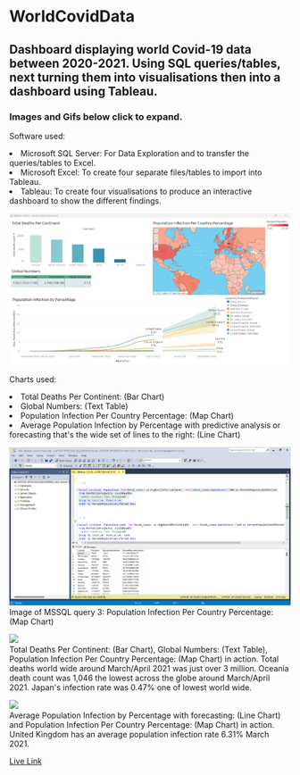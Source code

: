 # WorldCovidData
## Dashboard displaying world Covid-19 data between 2020-2021. Using SQL queries/tables, next turning them into visualisations then into a dashboard using Tableau.
### Images and Gifs below click to expand.

Software used: 
<li>Microsoft SQL Server: For Data Exploration and to transfer the queries/tables to Excel. 
<li>Microsoft Excel: To create four separate files/tables to import into Tableau. 
<li>Tableau: To create four visualisations to produce an interactive dashboard to show the different findings. 

<img src="sqlTab/covidDashb.png" width="600"><br>

Charts used:
<li>Total Deaths Per Continent: (Bar Chart) 
<li>Global Numbers: (Text Table) 
<li>Population Infection Per Country Percentage: (Map Chart) 
<li>Average Population Infection by Percentage with predictive analysis or forecasting that's the wide set of lines to the right: (Line Chart) 

<img src="sqlTab/sqlq.png" width="600"><br>
Image of MSSQL query 3: Population Infection Per Country Percentage: (Map Chart)

<img src="sqlTab/CovidDash1.gif" width="600"><br>
Total Deaths Per Continent: (Bar Chart), Global Numbers: (Text Table), Population Infection Per Country Percentage: (Map Chart) in action. 
Total deaths world wide around March/April 2021 was just over 3 million. Oceania death count was 1,046 the lowest across the globe around March/April 2021. 
Japan's infection rate was 0.47% one of lowest world wide. 

<img src="sqlTab/CovidDash2.gif" width="600"><br>
Average Population Infection by Percentage with forecasting: (Line Chart) and Population Infection Per Country Percentage: (Map Chart) in action.
United Kingdom has an average population infection rate 6.31% March 2021. 

[Live Link](https://public.tableau.com/views/CovidCasesDashboard_16687860876310/Dashboard1?:language=en-GB&:display_count=n&:origin=viz_share_link)
